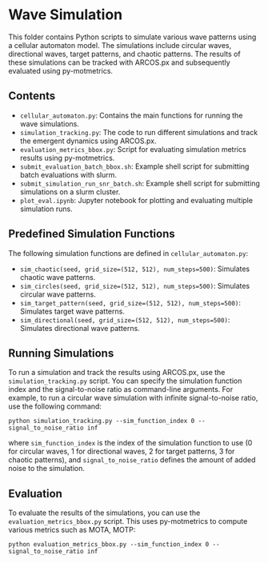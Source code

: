 # Wave Simulation

This folder contains Python scripts to simulate various wave patterns using a cellular automaton model. The simulations include circular waves, directional waves, target patterns, and chaotic patterns. The results of these simulations can be tracked with ARCOS.px and subsequently evaluated using py-motmetrics.

## Contents

- `cellular_automaton.py`: Contains the main functions for running the wave simulations.
- `simulation_tracking.py`: The code to run different simulations and track the emergent dynamics using ARCOS.px.
- `evaluation_metrics_bbox.py`: Script for evaluating simulation metrics results using py-motmetrics.
- `submit_evaluation_batch_bbox.sh`: Example shell script for submitting batch evaluations with slurm.
- `submit_simulation_run_snr_batch.sh`: Example shell script for submitting simulations on a slurm cluster.
- `plot_eval.ipynb`: Jupyter notebook for plotting and evaluating multiple simulation runs.

## Predefined Simulation Functions

The following simulation functions are defined in `cellular_automaton.py`:

- `sim_chaotic(seed, grid_size=(512, 512), num_steps=500)`: Simulates chaotic wave patterns.
- `sim_circles(seed, grid_size=(512, 512), num_steps=500)`: Simulates circular wave patterns.
- `sim_target_pattern(seed, grid_size=(512, 512), num_steps=500)`: Simulates target wave patterns.
- `sim_directional(seed, grid_size=(512, 512), num_steps=500)`: Simulates directional wave patterns.

## Running Simulations

To run a simulation and track the results using ARCOS.px, use the `simulation_tracking.py` script. You can specify the simulation function index and the signal-to-noise ratio as command-line arguments. For example, to run a circular wave simulation with infinite signal-to-noise ratio, use the following command:

```
python simulation_tracking.py --sim_function_index 0 --signal_to_noise_ratio inf
```

where `sim_function_index` is the index of the simulation function to use (0 for circular waves, 1 for directional waves, 2 for target patterns, 3 for chaotic patterns), and `signal_to_noise_ratio` defines the amount of added noise to the simulation.

## Evaluation

To evaluate the results of the simulations, you can use the `evaluation_metrics_bbox.py` script. This uses py-motmetrics to compute various metrics such as MOTA, MOTP:

```
python evaluation_metrics_bbox.py --sim_function_index 0 --signal_to_noise_ratio inf
```
